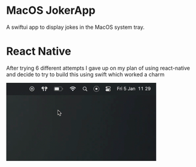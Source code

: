 # MacOS JokerApp

A swiftui app to display jokes in the MacOS system tray.

# React Native

After trying 6 different attempts I gave up on my plan of using react-native and decide to try to build this using swift which worked a charm

<img src="demo.gif" alt="Demo gif" width="400" />
